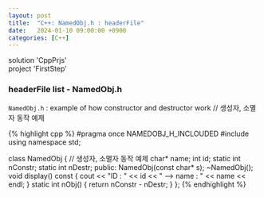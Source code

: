 ```yaml
---
layout: post
title:  "C++: NamedObj.h : headerFile"
date:   2024-01-10 09:00:00 +0900
categories: [C++]
---
```


solution 'CppPrjs'   
project 'FirstStep'   
   
### headerFile list - NamedObj.h   
`NamedObj.h` : example of how constructor and destructor work // 생성자, 소멸자 동작 예제   
   
{% highlight cpp %}
#pragma once NAMEDOBJ_H_INCLOUDED
#include <iostream>
using namespace std;

class NamedObj {						// 생성자, 소멸자 동작 예제
	char* name;
	int id;
	static int nConstr;
	static int nDestr;
public:
	NamedObj(const char* s);
	~NamedObj();
	void display() const {
		cout << "ID : " << id << " --> name : " << name << endl;
	}
	static int nObj() {
		return nConstr - nDestr;
	}
};
{% endhighlight %}
